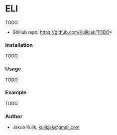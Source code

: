 # ELI
TODO
* GitHub repo: https://github.com/Kulikjak/TODO*

### Installation
TODO

### Usage
TODO

### Example
TODO

### Author
* Jakub Kulik, <kulikjak@gmail.com>

